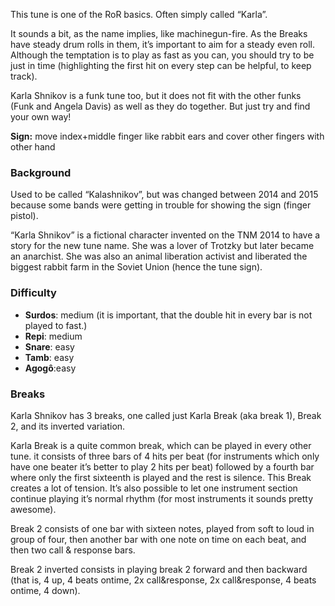 This tune is one of the RoR basics. Often simply called “Karla”.

It sounds a bit, as the name implies, like machinegun-fire. As the Breaks have steady drum rolls in them, it’s important
to aim for a steady even roll. Although the temptation is to play as fast as you can, you should try to be just in time
(highlighting the first hit on every step can be helpful, to keep track).

Karla Shnikov is a funk tune too, but it does not fit with the other funks (Funk and Angela Davis) as well as they do
together. But just try and find your own way!

**Sign:** move index+middle finger like rabbit ears and cover other fingers with other hand


### Background

Used to be called “Kalashnikov”, but was changed between 2014 and 2015 because some bands were getting in trouble for
showing the sign (finger pistol).

“Karla Shnikov” is a fictional character invented on the TNM 2014 to have a story for the new tune name. She was a lover
of Trotzky but later became an anarchist. She was also an animal liberation activist and liberated the biggest rabbit
farm in the Soviet Union (hence the tune sign). 

### Difficulty

* **Surdos**: medium (it is important, that the double hit in every bar is not played to fast.)
* **Repi**: medium
* **Snare**: easy
* **Tamb**: easy
* **Agogô**:easy

### Breaks

Karla Shnikov has 3 breaks, one called just Karla Break (aka break 1), Break 2, and its inverted variation.

Karla Break is a quite common break, which can be played in every other tune. it consists of three bars of 4 hits per
beat (for instruments which only have one beater it’s better to play 2 hits per beat) followed by a fourth bar where
only the first sixteenth is played and the rest is silence. This Break creates a lot of tension. It’s also possible to
let one instrument section continue playing it’s normal rhythm (for most instruments it sounds pretty awesome).

Break 2 consists of one bar with sixteen notes, played from soft to loud in group of four, then another bar with one
note on time on each beat, and then two call & response bars.

Break 2 inverted consists in playing break 2 forward and then backward (that is, 4 up, 4 beats ontime, 2x call&response,
2x call&response, 4 beats ontime, 4 down).